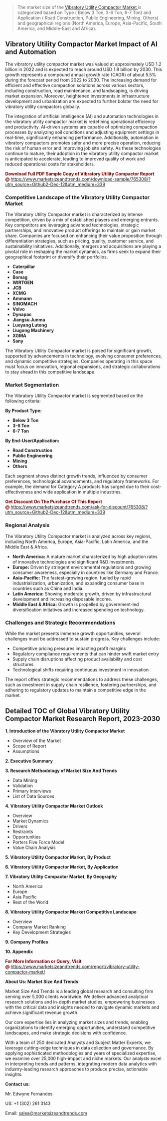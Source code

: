 <blockquote><p>The market size of the <a href="https://www.marketsizeandtrends.com/download-sample/765308/?utm_source=Github2-Dec-12&amp;utm_medium=339" target="_blank">Vibratory Utility Compactor Market </a>is categorized based on Type ( Below 3 Ton, 3-6 Ton, 6-7 Ton) and Application ( Road Construction, Public Engineering, Mining, Others) and geographical regions (North America, Europe, Asia-Pacific, South America, and Middle-East and Africa).</p></blockquote><p><h2>Vibratory Utility Compactor Market Impact of AI and Automation</h2><p>The vibratory utility compactor market was valued at approximately USD 1.2 billion in 2022 and is expected to reach around USD 1.8 billion by 2030. This growth represents a compound annual growth rate (CAGR) of about 5.5% during the forecast period from 2022 to 2030. The increasing demand for efficient and effective compaction solutions across various sectors, including construction, road maintenance, and landscaping, is driving market expansion. Moreover, heightened investments in infrastructure development and urbanization are expected to further bolster the need for vibratory utility compactors globally.</p><p>The integration of artificial intelligence (AI) and automation technologies in the vibratory utility compactor market is redefining operational efficiency and productivity. AI-driven systems are capable of optimizing compaction processes by analyzing soil conditions and adjusting equipment settings in real-time, significantly enhancing performance. Additionally, automation in vibratory compactors promotes safer and more precise operation, reducing the risk of human error and improving job site safety. As these technologies continue to mature, their adoption in the vibratory utility compactor market is anticipated to accelerate, leading to improved quality of work and reduced operational costs for stakeholders.</p></p><p><strong><span style="color: #800000;">Download Full PDF Sample Copy of Vibratory Utility Compactor Report @</span>&nbsp;</strong><a href="https://www.marketsizeandtrends.com/download-sample/765308/?utm_source=Github2-Dec-12&amp;utm_medium=339">https://www.marketsizeandtrends.com/download-sample/765308/?utm_source=Github2-Dec-12&amp;utm_medium=339</a></p><h3>Competitive Landscape of the Vibratory Utility Compactor Market</h3><p>The Vibratory Utility Compactor market is characterized by intense competition, driven by a mix of established players and emerging entrants. Key competitors are leveraging advanced technologies, strategic partnerships, and innovative product offerings to maintain or gain market share. Companies are focused on enhancing their value proposition through differentiation strategies, such as pricing, quality, customer service, and sustainability initiatives. Additionally, mergers and acquisitions are playing a pivotal role in reshaping the market dynamics, as firms seek to expand their geographical footprint or diversify their portfolios.</p><p><strong><p><ul><li> Caterpillar </li><li> Case </li><li> Bomag </li><li> WIRTGEN </li><li> JCB </li><li> XCMG </li><li> Ammann </li><li> SINOMACH </li><li> Volvo </li><li> Dynapac </li><li> Jiangsu Junma </li><li> Luoyang Lutong </li><li> Liugong Machinery </li><li> XGMA </li><li> Sany</p></li></ul></p></strong></p><p>The Vibratory Utility Compactor market is poised for significant growth, supported by advancements in technology, evolving consumer preferences, and dynamic competitive strategies. Companies operating in this space must focus on innovation, regional expansions, and strategic collaborations to stay ahead in this competitive landscape.</p><h3>Market Segmentation</h3><p>The Vibratory Utility Compactor market is segmented based on the following criteria:</p><p><strong>By Product Type:</strong></p><p><strong><p><ul><li> Below 3 Ton </li><li> 3-6 Ton </li><li> 6-7 Ton</p></li></ul></p></strong></p><p><strong>By End-User/Application:</strong></p><p><strong><p><ul><li> Road Construction </li><li> Public Engineering </li><li> Mining </li><li> Others</p></li></ul></p></strong></p><p>Each segment shows distinct growth trends, influenced by consumer preferences, technological advancements, and regulatory frameworks. For example, the demand for Category A products has surged due to their cost-effectiveness and wide application in multiple industries.</p><p><strong><span style="color: #800000;">Get Discount On The Purchase Of This Report @&nbsp;</span></strong><a href="https://www.marketsizeandtrends.com/ask-for-discount/765308/?utm_source=Github2-Dec-12&amp;utm_medium=339">https://www.marketsizeandtrends.com/ask-for-discount/765308/?utm_source=Github2-Dec-12&amp;utm_medium=339</a></p><h3>Regional Analysis</h3><p>The Vibratory Utility Compactor market is analyzed across key regions, including North America, Europe, Asia-Pacific, Latin America, and the Middle East &amp; Africa.</p><ul><li><strong>North America:</strong> A mature market characterized by high adoption rates of innovative technologies and significant R&amp;D investments.</li><li><strong>Europe:</strong> Driven by stringent environmental regulations and growing consumer awareness, especially in countries like Germany and France.</li><li><strong>Asia-Pacific:</strong> The fastest-growing region, fueled by rapid industrialization, urbanization, and expanding consumer base in countries such as China and India.</li><li><strong>Latin America:</strong> Showing moderate growth, driven by infrastructural development and increasing disposable income.</li><li><strong>Middle East &amp; Africa:</strong> Growth is propelled by government-led diversification initiatives and increased spending on technology.</li></ul><h3>Challenges and Strategic Recommendations</h3><p>While the market presents immense growth opportunities, several challenges must be addressed to sustain progress. Key challenges include:</p><ul><li>Competitive pricing pressures impacting profit margins</li><li>Regulatory compliance requirements that can hinder swift market entry</li><li>Supply chain disruptions affecting product availability and cost structures</li><li>Technological shifts requiring continuous investment in innovation</li></ul><p>The report offers strategic recommendations to address these challenges, such as investment in supply chain resilience, fostering partnerships, and adhering to regulatory updates to maintain a competitive edge in the market.</p><h2>Detailed TOC of Global Vibratory Utility Compactor Market Research Report, 2023-2030</h2><p><strong>1. Introduction of the Vibratory Utility Compactor Market</strong></p><ul><li>Overview of the Market</li><li>Scope of Report</li><li>Assumptions&nbsp;</li></ul><p><strong>2. Executive Summary</strong></p><p><strong>3. Research Methodology of <strong>Market Size And Trends</strong></strong></p><ul><li>Data Mining</li><li>Validation</li><li>Primary Interviews</li><li>List of Data Sources&nbsp;</li></ul><p><strong>4. Vibratory Utility Compactor Market Outlook</strong></p><ul><li>Overview</li><li>Market Dynamics</li><li>Drivers</li><li>Restraints</li><li>Opportunities</li><li>Porters Five Force Model</li><li>Value Chain Analysis&nbsp;</li></ul><p><strong>5. Vibratory Utility Compactor Market, By Product</strong></p><p><strong>6. Vibratory Utility Compactor Market, By Application</strong></p><p><strong>7. Vibratory Utility Compactor Market, By Geography</strong></p><ul><li>North America</li><li>Europe</li><li>Asia Pacific</li><li>Rest of the World&nbsp;</li></ul><p><strong>8. Vibratory Utility Compactor Market Competitive Landscape</strong></p><ul><li>Overview</li><li>Company Market Ranking</li><li>Key Development Strategies&nbsp;</li></ul><p><strong>9. Company Profiles</strong></p><p><strong>10. Appendix</strong></p><p><strong><span style="color: #800000;">For More Information or Query, Visit @&nbsp;</span></strong><a href="https://www.marketsizeandtrends.com/report/vibratory-utility-compactor-market/">https://www.marketsizeandtrends.com/report/vibratory-utility-compactor-market/</a></p><p></p><p><strong>About Us:&nbsp;Market Size And Trends</strong></p><p>Market Size And Trends&nbsp;is a leading global research and consulting firm serving over 5,000 clients worldwide. We deliver advanced analytical research solutions and in-depth market studies, empowering businesses with the critical data and insights needed to navigate dynamic markets and achieve significant revenue growth.</p><p>Our core expertise lies in analyzing market sizes and trends, enabling organizations to identify emerging opportunities, understand competitive landscapes, and make strategic decisions with confidence.</p><p>With a team of 250 dedicated Analysts and Subject Matter Experts, we leverage cutting-edge techniques in data collection and governance. By applying sophisticated methodologies and years of specialized expertise, we examine over 25,000 high-impact and niche markets. Our analysts excel in interpreting trends and patterns, integrating modern data analytics with industry-leading research approaches to produce precise, actionable insights.</p><p><strong>Contact us:</strong></p><p>Mr. Edwyne Fernandes</p><p>US: +1 (302) 261 3143</p><p>Email: <a href="mailto:sales@marketsizeandtrends.com">sales@marketsizeandtrends.com</a>&nbsp;</p>
